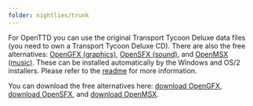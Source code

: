 ```yaml
---
folder: nightlies/trunk
---
```


For OpenTTD you can use the original Transport Tycoon Deluxe data files (you need to own a Transport Tycoon Deluxe CD).
There are also the free alternatives: [OpenGFX (graphics)](http://dev.openttdcoop.org/projects/opengfx), [OpenSFX (sound)](http://dev.openttdcoop.org/projects/opensfx), and [OpenMSX (music)](http://dev.openttdcoop.org/projects/openmsx).
These can be installed automatically by the Windows and OS/2 installers.
Please refer to the [readme](https://binaries.openttd.org/nightlies/trunk/@@version@@/readme.txt) for more information.

You can download the free alternatives here: [download OpenGFX](../opengfx-releases/), [download OpenSFX](../opensfx-releases/), and [download OpenMSX](../openmsx-releases/).
